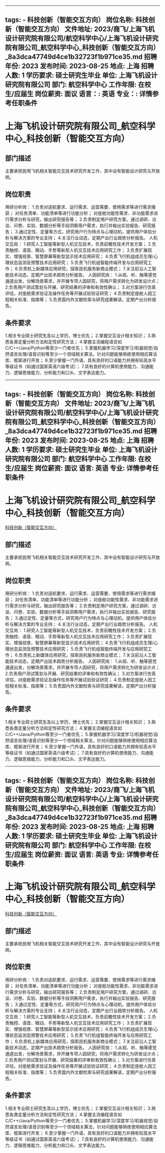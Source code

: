 
---
tags:
    - 科技创新（智能交互方向）
岗位名称: 科技创新（智能交互方向）
文件地址: 2023/商飞/上海飞机设计研究院有限公司/航空科学中心/上海飞机设计研究院有限公司_航空科学中心_科技创新（智能交互方向）_8a3dca47749d4ce1b32723f1b971ce35.md
招聘年份: 2023
发布时间: 2023-08-25
地点: 上海
招聘人数: 1
学历要求: 硕士研究生毕业
单位: 上海飞机设计研究院有限公司
部门: 航空科学中心
工作年限: 在校生/应届生
岗位薪资: 面议
语言：: 英语
专业：: 详情参考任职条件
---

# 上海飞机设计研究院有限公司_航空科学中心_科技创新（智能交互方向）

## 部门描述

主要承担民用飞机相关智能交互技术研究开发工作，其中设有智能设计研究与开放岗。

## 岗位职责

用研分析岗： 1.负责对适航要求、运行需求、运营需要、使用需求等进行需求捕获；
对任务清单、功能清单等进行功能分析；
对座舱功能性需求、非功能需求进行需求分析与研究，输出研究报告等；
 2.负责制定用户研究方案，通过调研、访谈、问卷、实验、数据分析等手段洞察用户需求，执行并输出实验报告、研究报告；
 3.通过定性、定量等方式，研究用户行为特点与心理动机，提供用户体验分析与解决方案的专业支持；
 4.关注行业动态，定期产出行业趋势分析报告。 人机交互岗： 1.研究人工智能等新型人机交互技术，负责前瞻性技术开发方案；
 2.负责触控、语音、眼动、手势等新型人机交互技术应用研究工作；
 3.负责扩展现实、增强视景、智慧屏幕等新型显示技术应用研究；
 4.负责飞行机组成员生理/心理状态监测及预警技术应用研究；
 5.负责飞行机组智能终端开发与应用研究工作；
 6.负责机上新媒体应用研究，探索民机服务新商业模式；
 7.关注前沿人工智能技术动态，定期产出技术趋势分析报告。 人因研究岗： 1.从视、听、触等感觉通道出发，分解场景需求，并开展专项人因研究，将用户需求转化为研发设计点；
 2.负责用户测试策划与开展、研究结果的评审和有效性确认；
 3.对方案进行仿真评估，对座舱需求验证及操作任务等开展试验验证研究；
 4.负责制定座舱人因工程相关标准、指南等；
 5.负责国内外文献检索与研究成果解读，定期产出分析报告。

 ## 条件要求

1.相关专业硕士研究生及以上学历，博士优先；
 2.掌握交互设计相关知识；
 3.熟悉各类定量分析方法和定性研究方法；
 4.掌握主流编程语言如C/C++/Java/Python等至少一门者优先；
 5.掌握机器学习/深度学习/机器视觉/自然语言处理/语音识别等至少一个领域相关算法，针对问题能够熟练使用相应算法库、框架进行开发；
 6.至少掌握一门外语，具有良好的口语能力并拥有较高水平等级证书（如通过国家英语六级考试）；
 7.具有良好的计算机使用能力、沟通能力、逻辑思维能力、分析能力和口头、文字表达能力。

---
tags:
    - 科技创新（智能交互方向）
岗位名称: 科技创新（智能交互方向）
文件地址: 2023/商飞/上海飞机设计研究院有限公司/航空科学中心/上海飞机设计研究院有限公司_航空科学中心_科技创新（智能交互方向）_8a3dca47749d4ce1b32723f1b971ce35.md
招聘年份: 2023
发布时间: 2023-08-25
地点: 上海
招聘人数: 1
学历要求: 硕士研究生毕业
单位: 上海飞机设计研究院有限公司
部门: 航空科学中心
工作年限: 在校生/应届生
岗位薪资: 面议
语言: 英语
专业: 详情参考任职条件
---

# 上海飞机设计研究院有限公司_航空科学中心_科技创新（智能交互方向）

[科技创新（智能交互方向）](http://zhaopin.comac.cc/zp/ct/out/position/positionDetail?planid=8a3dca47749d4ce1b32723f1b971ce35)

## 部门描述

主要承担民用飞机相关智能交互技术研究开发工作，其中设有智能设计研究与开放岗。

## 岗位职责

用研分析岗： 1.负责对适航要求、运行需求、运营需要、使用需求等进行需求捕获；
对任务清单、功能清单等进行功能分析；
对座舱功能性需求、非功能需求进行需求分析与研究，输出研究报告等；
 2.负责制定用户研究方案，通过调研、访谈、问卷、实验、数据分析等手段洞察用户需求，执行并输出实验报告、研究报告；
 3.通过定性、定量等方式，研究用户行为特点与心理动机，提供用户体验分析与解决方案的专业支持；
 4.关注行业动态，定期产出行业趋势分析报告。 人机交互岗： 1.研究人工智能等新型人机交互技术，负责前瞻性技术开发方案；
 2.负责触控、语音、眼动、手势等新型人机交互技术应用研究工作；
 3.负责扩展现实、增强视景、智慧屏幕等新型显示技术应用研究；
 4.负责飞行机组成员生理/心理状态监测及预警技术应用研究；
 5.负责飞行机组智能终端开发与应用研究工作；
 6.负责机上新媒体应用研究，探索民机服务新商业模式；
 7.关注前沿人工智能技术动态，定期产出技术趋势分析报告。 人因研究岗： 1.从视、听、触等感觉通道出发，分解场景需求，并开展专项人因研究，将用户需求转化为研发设计点；
 2.负责用户测试策划与开展、研究结果的评审和有效性确认；
 3.对方案进行仿真评估，对座舱需求验证及操作任务等开展试验验证研究；
 4.负责制定座舱人因工程相关标准、指南等；
 5.负责国内外文献检索与研究成果解读，定期产出分析报告。

 ## 条件要求

1.相关专业硕士研究生及以上学历，博士优先；
 2.掌握交互设计相关知识；
 3.熟悉各类定量分析方法和定性研究方法；
 4.掌握主流编程语言如C/C++/Java/Python等至少一门者优先；
 5.掌握机器学习/深度学习/机器视觉/自然语言处理/语音识别等至少一个领域相关算法，针对问题能够熟练使用相应算法库、框架进行开发；
 6.至少掌握一门外语，具有良好的口语能力并拥有较高水平等级证书（如通过国家英语六级考试）；
 7.具有良好的计算机使用能力、沟通能力、逻辑思维能力、分析能力和口头、文字表达能力。

---
tags:
    - 科技创新（智能交互方向）
岗位名称: 科技创新（智能交互方向）
文件地址: 2023/商飞/上海飞机设计研究院有限公司/航空科学中心/上海飞机设计研究院有限公司_航空科学中心_科技创新（智能交互方向）_8a3dca47749d4ce1b32723f1b971ce35.md
招聘年份: 2023
发布时间: 2023-08-25
地点: 上海
招聘人数: 1
学历要求: 硕士研究生毕业
单位: 上海飞机设计研究院有限公司
部门: 航空科学中心
工作年限: 在校生/应届生
岗位薪资: 面议
语言: 英语
专业: 详情参考任职条件
---

# 上海飞机设计研究院有限公司_航空科学中心_科技创新（智能交互方向）

[科技创新（智能交互方向）](http://zhaopin.comac.cc/zp/ct/out/position/positionDetail?planid=8a3dca47749d4ce1b32723f1b971ce35)


## 部门描述

主要承担民用飞机相关智能交互技术研究开发工作，其中设有智能设计研究与开放岗。

## 岗位职责

用研分析岗： 1.负责对适航要求、运行需求、运营需要、使用需求等进行需求捕获；
对任务清单、功能清单等进行功能分析；
对座舱功能性需求、非功能需求进行需求分析与研究，输出研究报告等；
 2.负责制定用户研究方案，通过调研、访谈、问卷、实验、数据分析等手段洞察用户需求，执行并输出实验报告、研究报告；
 3.通过定性、定量等方式，研究用户行为特点与心理动机，提供用户体验分析与解决方案的专业支持；
 4.关注行业动态，定期产出行业趋势分析报告。 人机交互岗： 1.研究人工智能等新型人机交互技术，负责前瞻性技术开发方案；
 2.负责触控、语音、眼动、手势等新型人机交互技术应用研究工作；
 3.负责扩展现实、增强视景、智慧屏幕等新型显示技术应用研究；
 4.负责飞行机组成员生理/心理状态监测及预警技术应用研究；
 5.负责飞行机组智能终端开发与应用研究工作；
 6.负责机上新媒体应用研究，探索民机服务新商业模式；
 7.关注前沿人工智能技术动态，定期产出技术趋势分析报告。 人因研究岗： 1.从视、听、触等感觉通道出发，分解场景需求，并开展专项人因研究，将用户需求转化为研发设计点；
 2.负责用户测试策划与开展、研究结果的评审和有效性确认；
 3.对方案进行仿真评估，对座舱需求验证及操作任务等开展试验验证研究；
 4.负责制定座舱人因工程相关标准、指南等；
 5.负责国内外文献检索与研究成果解读，定期产出分析报告。

 ## 条件要求

1.相关专业硕士研究生及以上学历，博士优先；
 2.掌握交互设计相关知识；
 3.熟悉各类定量分析方法和定性研究方法；
 4.掌握主流编程语言如C/C++/Java/Python等至少一门者优先；
 5.掌握机器学习/深度学习/机器视觉/自然语言处理/语音识别等至少一个领域相关算法，针对问题能够熟练使用相应算法库、框架进行开发；
 6.至少掌握一门外语，具有良好的口语能力并拥有较高水平等级证书（如通过国家英语六级考试）；
 7.具有良好的计算机使用能力、沟通能力、逻辑思维能力、分析能力和口头、文字表达能力。
